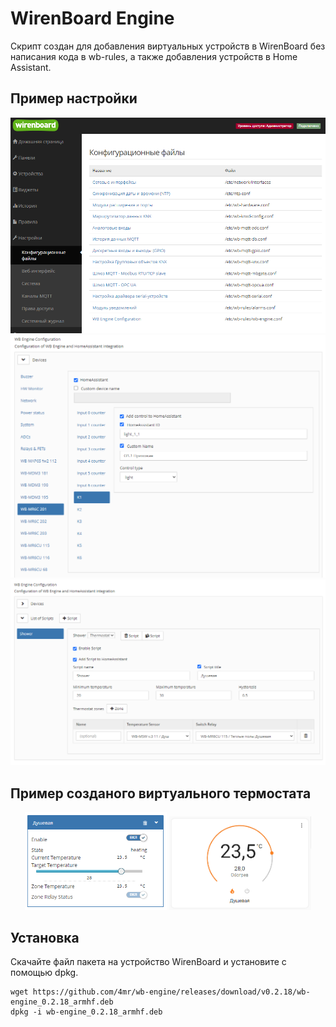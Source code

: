 # WirenBoard Engine

Скрипт создан для добавления виртуальных устройств в WirenBoard без написания кода в wb-rules, а также добавления устройств в Home Assistant.

## Пример настройки

<p align="center">
  <img src="docs/images/configs.png">
  <img src="docs/images/wb-engine1.png">
  <img src="docs/images/wb-engine2.png">
</p>

## Пример созданого виртуального термостата

<p align="center">
  <img src="docs/images/wb-engine3.png" width="45%">
  <img src="docs/images/ha1.png" width="45%">
</p>

## Установка

Скачайте файл пакета на устройство WirenBoard и установите с помощью dpkg.

```
wget https://github.com/4mr/wb-engine/releases/download/v0.2.18/wb-engine_0.2.18_armhf.deb
dpkg -i wb-engine_0.2.18_armhf.deb
```
